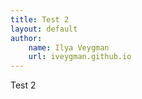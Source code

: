 ```yaml
---
title: Test 2
layout: default
author:
    name: Ilya Veygman
    url: iveygman.github.io
---
```


Test 2
